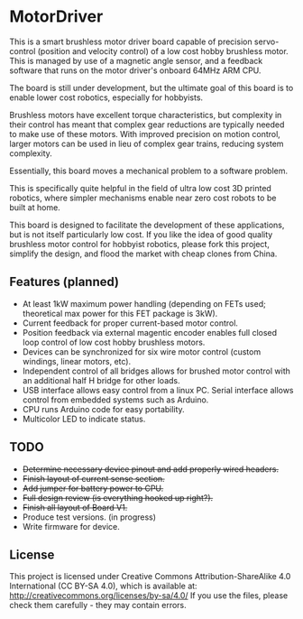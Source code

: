 # MotorDriver


This is a smart brushless motor driver board capable of precision servo-control (position and velocity control) of a low cost hobby brushless motor. This is managed by use of a magnetic angle sensor, and a feedback software that runs on the motor driver's onboard 64MHz ARM CPU.

The board is still under development, but the ultimate goal of this board is to enable lower cost robotics, especially for hobbyists.

Brushless motors have excellent torque characteristics, but complexity in their control has meant that complex gear reductions are typically needed to make use of these motors. With improved precision on motion control, larger motors can be used in lieu of complex gear trains, reducing system complexity.

Essentially, this board moves a mechanical problem to a software problem.

This is specifically quite helpful in the field of ultra low cost 3D printed robotics, where simpler mechanisms enable near zero cost robots to be built at home.

This board is designed to facilitate the development of these applications, but is not itself particularly low cost. If you like the idea of good quality brushless motor control for hobbyist robotics, please fork this project, simplify the design, and flood the market with cheap clones from China.


Features (planned)
------

* At least 1kW maximum power handling (depending on FETs used; theoretical max power for this FET package is 3kW).
* Current feedback for proper current-based motor control.
* Position feedback via external magentic encoder enables full closed loop control of low cost hobby brushless motors.
* Devices can be synchronized for six wire motor control (custom windings, linear motors, etc).
* Independent control of all bridges allows for brushed motor control with an additional half H bridge for other loads.
* USB interface allows easy control from a linux PC. Serial interface allows control from embedded systems such as Arduino.
* CPU runs Arduino code for easy portability.
* Multicolor LED to indicate status.

TODO
-----

* ~~Determine necessary device pinout and add properly wired headers.~~
* ~~Finish layout of current sense section.~~
* ~~Add jumper for battery power to CPU.~~
* ~~Full design review (is everything hooked up right?).~~
* ~~Finish all layout of Board V1.~~
* Produce test versions. (in progress)
* Write firmware for device.


License
-----

This project is licensed under Creative Commons Attribution-ShareAlike 4.0 International (CC BY-SA 4.0), which is available at: http://creativecommons.org/licenses/by-sa/4.0/ If you use the files, please check them carefully - they may contain errors.
